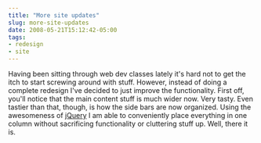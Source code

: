 ```yaml
---
title: "More site updates"
slug: more-site-updates
date: 2008-05-21T15:12:42-05:00
tags:
- redesign
- site
---
```

Having been sitting through web dev classes lately it's hard not to get the itch to start screwing around with stuff. However, instead of doing a complete redesign I've decided to just improve the functionality. First off, you'll notice that the main content stuff is much wider now. Very tasty. Even tastier than that, though, is how the side bars are now organized. Using the awesomeness of [jQuery](http://www.jquery.com/) I am able to conveniently place everything in one column without sacrificing functionality or cluttering stuff up. Well, there it is.
